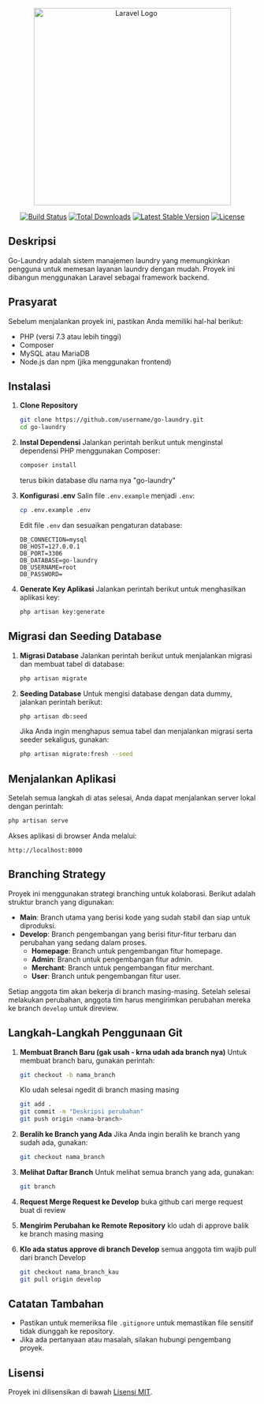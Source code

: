 <p align="center"><a href="https://laravel.com" target="_blank"><img src="https://raw.githubusercontent.com/laravel/art/master/logo-lockup/5%20SVG/2%20CMYK/1%20Full%20Color/laravel-logolockup-cmyk-red.svg" width="400" alt="Laravel Logo"></a></p>

<p align="center">
<a href="https://github.com/laravel/framework/actions"><img src="https://github.com/laravel/framework/workflows/tests/badge.svg" alt="Build Status"></a>
<a href="https://packagist.org/packages/laravel/framework"><img src="https://img.shields.io/packagist/dt/laravel/framework" alt="Total Downloads"></a>
<a href="https://packagist.org/packages/laravel/framework"><img src="https://img.shields.io/packagist/v/laravel/framework" alt="Latest Stable Version"></a>
<a href="https://packagist.org/packages/laravel/framework"><img src="https://img.shields.io/packagist/l/laravel/framework" alt="License"></a>
</p>

## Deskripsi
Go-Laundry adalah sistem manajemen laundry yang memungkinkan pengguna untuk memesan layanan laundry dengan mudah. Proyek ini dibangun menggunakan Laravel sebagai framework backend.

## Prasyarat
Sebelum menjalankan proyek ini, pastikan Anda memiliki hal-hal berikut:
- PHP (versi 7.3 atau lebih tinggi)
- Composer
- MySQL atau MariaDB
- Node.js dan npm (jika menggunakan frontend)

## Instalasi
1. **Clone Repository**
   ```bash
   git clone https://github.com/username/go-laundry.git
   cd go-laundry
   ```

2. **Instal Dependensi**
   Jalankan perintah berikut untuk menginstal dependensi PHP menggunakan Composer:
   ```bash
   composer install
   ```

   terus bikin database dlu nama nya "go-laundry"

3. **Konfigurasi .env**
   Salin file `.env.example` menjadi `.env`:
   ```bash
   cp .env.example .env
   ```

   Edit file `.env` dan sesuaikan pengaturan database:
   ```plaintext
   DB_CONNECTION=mysql
   DB_HOST=127.0.0.1
   DB_PORT=3306
   DB_DATABASE=go-laundry
   DB_USERNAME=root
   DB_PASSWORD=
   ```

4. **Generate Key Aplikasi**
   Jalankan perintah berikut untuk menghasilkan aplikasi key:
   ```bash
   php artisan key:generate
   ```

## Migrasi dan Seeding Database
1. **Migrasi Database**
   Jalankan perintah berikut untuk menjalankan migrasi dan membuat tabel di database:
   ```bash
   php artisan migrate
   ```

2. **Seeding Database**
   Untuk mengisi database dengan data dummy, jalankan perintah berikut:
   ```bash
   php artisan db:seed
   ```

   Jika Anda ingin menghapus semua tabel dan menjalankan migrasi serta seeder sekaligus, gunakan:
   ```bash
   php artisan migrate:fresh --seed
   ```

## Menjalankan Aplikasi
Setelah semua langkah di atas selesai, Anda dapat menjalankan server lokal dengan perintah:
```bash
php artisan serve
```

Akses aplikasi di browser Anda melalui:
```
http://localhost:8000
```

## Branching Strategy
Proyek ini menggunakan strategi branching untuk kolaborasi. Berikut adalah struktur branch yang digunakan:

- **Main**: Branch utama yang berisi kode yang sudah stabil dan siap untuk diproduksi.
- **Develop**: Branch pengembangan yang berisi fitur-fitur terbaru dan perubahan yang sedang dalam proses.
  - **Homepage**: Branch untuk pengembangan fitur homepage.
  - **Admin**: Branch untuk pengembangan fitur admin.
  - **Merchant**: Branch untuk pengembangan fitur merchant.
  - **User**: Branch untuk pengembangan fitur user.

Setiap anggota tim akan bekerja di branch masing-masing. Setelah selesai melakukan perubahan, anggota tim harus mengirimkan perubahan mereka ke branch `develop` untuk direview.

## Langkah-Langkah Penggunaan Git
1. **Membuat Branch Baru (gak usah - krna udah ada branch nya)**
   Untuk membuat branch baru, gunakan perintah:
   ```bash
   git checkout -b nama_branch
   ```

   Klo udah selesai ngedit di branch masing masing 
   ```bash
   git add .
   git commit -m "Deskripsi perubahan"
   git push origin <nama-branch>
   ```

2. **Beralih ke Branch yang Ada**
   Jika Anda ingin beralih ke branch yang sudah ada, gunakan:
   ```bash
   git checkout nama_branch
   ```

3. **Melihat Daftar Branch**
   Untuk melihat semua branch yang ada, gunakan:
   ```bash
   git branch
   ```

4. **Request Merge Request ke Develop**
   buka github cari merge request buat di review

5. **Mengirim Perubahan ke Remote Repository**
   klo udah di approve balik ke branch masing masing

6. **Klo ada status approve di branch Develop**
   semua anggota tim wajib pull dari branch Develop
   ```bash
   git checkout nama_branch_kau
   git pull origin develop
   ```

## Catatan Tambahan
- Pastikan untuk memeriksa file `.gitignore` untuk memastikan file sensitif tidak diunggah ke repository.
- Jika ada pertanyaan atau masalah, silakan hubungi pengembang proyek.

## Lisensi
Proyek ini dilisensikan di bawah [Lisensi MIT](LICENSE).
